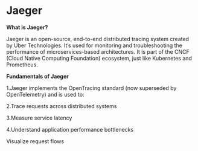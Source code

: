 # Jaeger

**What is Jaeger?**
>
Jaeger is an open-source, end-to-end distributed tracing system created by Uber Technologies. It’s used for monitoring and troubleshooting the performance of microservices-based architectures.
It is part of the CNCF (Cloud Native Computing Foundation) ecosystem, just like Kubernetes and Prometheus.
>

**Fundamentals of Jaeger**
>
1.Jaeger implements the OpenTracing standard (now superseded by OpenTelemetry) and is used to:

2.Trace requests across distributed systems

3.Measure service latency

4.Understand application performance bottlenecks

Visualize request flows
>
